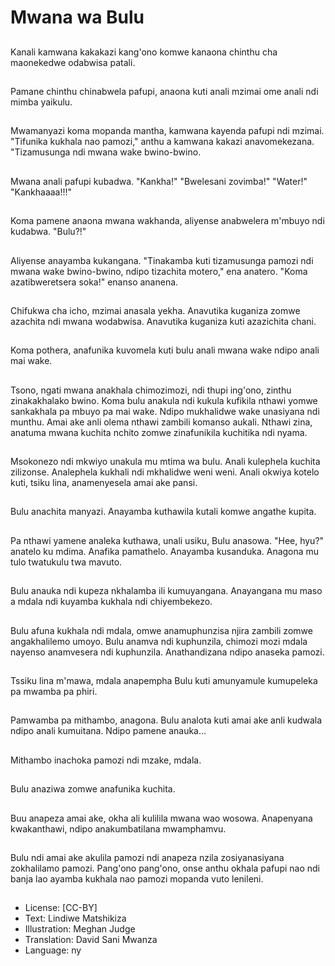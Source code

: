 # Mwana wa Bulu

##
Kanali kamwana kakakazi kang'ono komwe kanaona chinthu cha maonekedwe odabwisa patali.

##
Pamane chinthu chinabwela pafupi, anaona kuti anali mzimai ome anali ndi mimba yaikulu.

##
Mwamanyazi koma mopanda mantha, kamwana kayenda pafupi ndi mzimai. "Tifunika kukhala nao pamozi," anthu a kamwana kakazi anavomekezana. "Tizamusunga ndi mwana wake bwino-bwino.

##
Mwana anali pafupi kubadwa. "Kankha!" "Bwelesani zovimba!" "Water!" "Kankhaaaa!!!"

##
Koma pamene anaona mwana wakhanda, aliyense anabwelera m'mbuyo ndi kudabwa. "Bulu?!"

##
Aliyense anayamba kukangana. "Tinakamba kuti tizamusunga pamozi ndi mwana wake bwino-bwino, ndipo tizachita motero," ena anatero. "Koma azatibweretsera soka!" enanso ananena.

##
Chifukwa cha icho, mzimai anasala yekha. Anavutika kuganiza zomwe azachita ndi mwana wodabwisa. Anavutika kuganiza kuti azazichita chani.

##
Koma pothera, anafunika kuvomela kuti bulu anali mwana wake ndipo anali mai wake.

##
Tsono, ngati mwana anakhala chimozimozi, ndi thupi ing'ono, zinthu zinakakhalako bwino. Koma bulu anakula ndi kukula kufikila nthawi yomwe sankakhala pa mbuyo pa mai wake. Ndipo mukhalidwe wake unasiyana ndi munthu. Amai ake anli olema nthawi zambili komanso aukali. Nthawi zina, anatuma mwana kuchita nchito zomwe zinafunikila kuchitika ndi nyama.

##
Msokonezo ndi mkwiyo unakula mu mtima wa bulu. Anali kulephela kuchita zilizonse. Analephela kukhali ndi mkhalidwe weni weni. Anali okwiya kotelo kuti, tsiku lina, anamenyesela amai ake pansi.

##
Bulu anachita manyazi. Anayamba kuthawila kutali komwe angathe kupita.

##
Pa nthawi yamene analeka kuthawa, unali usiku, Bulu anasowa. "Hee, hyu?" anatelo ku mdima. Anafika pamathelo. Anayamba kusanduka. Anagona mu tulo twatukulu twa mavuto.

##
Bulu anauka ndi kupeza nkhalamba ili kumuyangana. Anayangana mu maso a mdala ndi kuyamba kukhala ndi chiyembekezo.

##
Bulu afuna kukhala ndi mdala, omwe anamuphunzisa njira zambili zomwe angakhalilemo umoyo. Bulu anamva ndi kuphunzila, chimozi mozi mdala nayenso anamvesera ndi kuphunzila. Anathandizana ndipo anaseka pamozi.

##
Tssiku lina m'mawa, mdala anapempha Bulu kuti amunyamule kumupeleka pa mwamba pa phiri.

##
Pamwamba pa mithambo, anagona. Bulu analota kuti amai ake anli kudwala ndipo anali kumuitana. Ndipo pamene anauka...

##
Mithambo inachoka pamozi ndi mzake, mdala.

##
Bulu anaziwa zomwe anafunika kuchita.

##
Buu anapeza amai ake, okha ali kulilila mwana wao wosowa. Anapenyana kwakanthawi, ndipo anakumbatilana mwamphamvu.

##
Bulu ndi amai ake akulila pamozi ndi anapeza nzila zosiyanasiyana zokhalilamo pamozi. Pang'ono pang'ono, onse anthu okhala pafupi nao ndi banja lao ayamba kukhala nao pamozi mopanda vuto lenileni.

##
* License: [CC-BY]
* Text: Lindiwe Matshikiza
* Illustration: Meghan Judge
* Translation: David Sani Mwanza
* Language: ny
